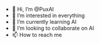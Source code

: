 - 👋 Hi, I’m @PuxAI
- 👀 I’m interested in everything
- 🌱 I’m currently learning AI
- 💞️ I’m looking to collaborate on AI
- 📫 How to reach me 

<!---
PuxAI/PuxAI is a ✨ special ✨ repository because its `README.md` (this file) appears on your GitHub profile.
You can click the Preview link to take a look at your changes.
--->
